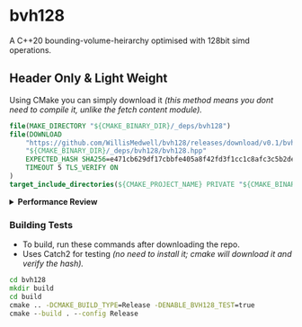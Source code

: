 # bvh128
A C++20 bounding-volume-heirarchy optimised with 128bit simd operations.

## Header Only & Light Weight
Using CMake you can simply download it _(this method means you dont need to compile it, unlike the fetch content module)._
```cmake
file(MAKE_DIRECTORY "${CMAKE_BINARY_DIR}/_deps/bvh128")
file(DOWNLOAD 
    "https://github.com/WillisMedwell/bvh128/releases/download/v0.1/bvh128.hpp"
    "${CMAKE_BINARY_DIR}/_deps/bvh128/bvh128.hpp"
    EXPECTED_HASH SHA256=e471cb629df17cbbfe405a8f42fd3f1cc1c8afc3c5b2debe699a144d084e82df
    TIMEOUT 5 TLS_VERIFY ON
)
target_include_directories(${CMAKE_PROJECT_NAME} PRIVATE "${CMAKE_BINARY_DIR}/_deps/")
```


<details><summary><b>Performance Review</b></summary>

- In applications where the volumes are constantly updated and there are few queries, just use a contiguous array.
- However when doing many queries, a bvh128 offers performance gains.

**bvh128 Performance**

| Num of AABB | Time to build bvh128 | Time to query bvh128 | Time to Build and Query 1000 |
| ----------- | -------------------- | -------------------- | ---------------------------- |
| 500         | 100 us               | 0.25 us              | 350 us                       |
| 1,000       | 200 us               | 0.30 us              | 500 us                       |
| 10,000      | 2,500 us             | 0.75 us              | 3,250 us                     |
| 100,000     | 30,000 us            | 1.00 us              | 31,000 us                    |
| 1,000,000   | 315,000 us           | 4.50 us              | 319,500 us                   |

**Control Performance** _(contiguous array using simd for a fair test)_

| Num of AABB | Time to find within array | Time to find 1000 |
| ----------- | ------------------------- | ----------------- |
| 500         | 0.60 us                   | 600 us            |
| 1,000       | 0.90 us                   | 900 us            |
| 10,000      | 8.25 us                   | 8,250 us          |
| 100,000     | 155.90 us                 | 155,900 us        |
| 1,000,000   | 1513.75 us                | 1,513,750 us      |

</details>

### Building Tests
- To build, run these commands after downloading the repo.
- Uses Catch2 for testing _(no need to install it; cmake will download it and verify the hash)._
```cmd
cd bvh128
mkdir build
cd build
cmake .. -DCMAKE_BUILD_TYPE=Release -DENABLE_BVH128_TEST=true
cmake --build . --config Release
```




